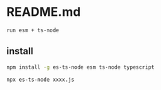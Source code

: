 # README.md

    run esm + ts-node

## install

```bash
npm install -g es-ts-node esm ts-node typescript
```

```
npx es-ts-node xxxx.js
```
